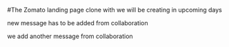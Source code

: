 #The Zomato landing page clone with we will be creating in upcoming days  

new message has to be added from collaboration

we add another message from collaboration

